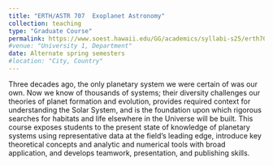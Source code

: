 ```yaml
---
title: "ERTH/ASTR 707  Exoplanet Astronomy"
collection: teaching
type: "Graduate Course"
permalink: https://www.soest.hawaii.edu/GG/academics/syllabi-s25/erth707-s25-syl-gaidos.pdf
#venue: "University 1, Department"
date: Alternate spring semesters
#location: "City, Country"
---
```


Three decades ago, the only planetary system we were certain of was our own.  Now we know of thousands of systems; their diversity challenges our theories of planet formation and evolution, provides required context for understanding the Solar System, and is the foundation upon which rigorous searches for habitats and life elsewhere in the Universe will be built. This course exposes students to the present state of knowledge of planetary systems using representative data at the field’s leading edge, introduce key theoretical concepts and analytic and numerical tools with broad
application, and develops teamwork, presentation, and publishing skills.


